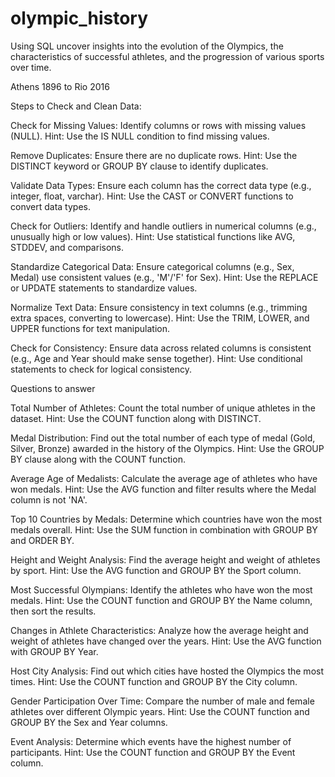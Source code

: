# olympic_history
Using SQL uncover insights into the evolution of the Olympics, the characteristics of successful athletes, and the progression of various sports over time.

Athens 1896 to Rio 2016


Steps to Check and Clean Data:

Check for Missing Values:
Identify columns or rows with missing values (NULL).
Hint: Use the IS NULL condition to find missing values.

Remove Duplicates:
Ensure there are no duplicate rows.
Hint: Use the DISTINCT keyword or GROUP BY clause to identify duplicates.

Validate Data Types:
Ensure each column has the correct data type (e.g., integer, float, varchar).
Hint: Use the CAST or CONVERT functions to convert data types.

Check for Outliers:
Identify and handle outliers in numerical columns (e.g., unusually high or low values).
Hint: Use statistical functions like AVG, STDDEV, and comparisons.

Standardize Categorical Data:
Ensure categorical columns (e.g., Sex, Medal) use consistent values (e.g., 'M'/'F' for Sex).
Hint: Use the REPLACE or UPDATE statements to standardize values.

Normalize Text Data:
Ensure consistency in text columns (e.g., trimming extra spaces, converting to lowercase).
Hint: Use the TRIM, LOWER, and UPPER functions for text manipulation.

Check for Consistency:
Ensure data across related columns is consistent (e.g., Age and Year should make sense together).
Hint: Use conditional statements to check for logical consistency.



Questions to answer

Total Number of Athletes:
Count the total number of unique athletes in the dataset.
Hint: Use the COUNT function along with DISTINCT.

Medal Distribution:
Find out the total number of each type of medal (Gold, Silver, Bronze) awarded in the history of the Olympics.
Hint: Use the GROUP BY clause along with the COUNT function.

Average Age of Medalists:
Calculate the average age of athletes who have won medals.
Hint: Use the AVG function and filter results where the Medal column is not 'NA'.

Top 10 Countries by Medals:
Determine which countries have won the most medals overall.
Hint: Use the SUM function in combination with GROUP BY and ORDER BY.

Height and Weight Analysis:
Find the average height and weight of athletes by sport.
Hint: Use the AVG function and GROUP BY the Sport column.

Most Successful Olympians:
Identify the athletes who have won the most medals.
Hint: Use the COUNT function and GROUP BY the Name column, then sort the results.

Changes in Athlete Characteristics:
Analyze how the average height and weight of athletes have changed over the years.
Hint: Use the AVG function with GROUP BY Year.

Host City Analysis:
Find out which cities have hosted the Olympics the most times.
Hint: Use the COUNT function and GROUP BY the City column.

Gender Participation Over Time:
Compare the number of male and female athletes over different Olympic years.
Hint: Use the COUNT function and GROUP BY the Sex and Year columns.

Event Analysis:
Determine which events have the highest number of participants.
Hint: Use the COUNT function and GROUP BY the Event column.
